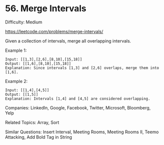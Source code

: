 # 56. Merge Intervals

Difficulty: Medium

https://leetcode.com/problems/merge-intervals/

Given a collection of intervals, merge all overlapping intervals.

Example 1:
```
Input: [[1,3],[2,6],[8,10],[15,18]]
Output: [[1,6],[8,10],[15,18]]
Explanation: Since intervals [1,3] and [2,6] overlaps, merge them into [1,6].
```
Example 2:
```
Input: [[1,4],[4,5]]
Output: [[1,5]]
Explanation: Intervals [1,4] and [4,5] are considered overlapping.
```

Companies: LinkedIn, Google, Facebook, Twitter, Microsoft, Bloomberg, Yelp

Related Topics: Array, Sort

Similar Questions: Insert Interval, Meeting Rooms, Meeting Rooms II, Teemo Attacking, Add Bold Tag in String
